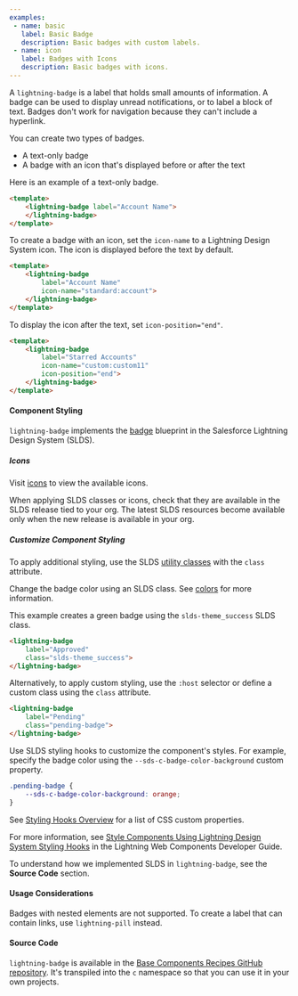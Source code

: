 ```yaml
---
examples:
 - name: basic
   label: Basic Badge
   description: Basic badges with custom labels.
 - name: icon
   label: Badges with Icons
   description: Basic badges with icons.
---
```

A `lightning-badge` is a label that holds small amounts of information. A
badge can be used to display unread notifications, or to label a block of
text. Badges don't work for navigation because they can't include a hyperlink.

You can create two types of badges.
 * A text-only badge
 * A badge with an icon that's displayed before or after the text

Here is an example of a text-only badge.

```html
<template>
    <lightning-badge label="Account Name">
    </lightning-badge>
</template>
```

To create a badge with an icon, set the `icon-name` to a Lightning Design System icon. The icon is displayed before the text by default.

```html
<template>
    <lightning-badge 
        label="Account Name" 
        icon-name="standard:account">
    </lightning-badge>
</template>
```

To display the icon after the text, set `icon-position="end"`.

```html
<template>
    <lightning-badge 
        label="Starred Accounts" 
        icon-name="custom:custom11" 
        icon-position="end">
    </lightning-badge>
</template>
```

#### Component Styling

`lightning-badge` implements the 
[badge](https://www.lightningdesignsystem.com/components/badges/) blueprint in the Salesforce Lightning Design System (SLDS).

##### Icons

Visit [icons](https://lightningdesignsystem.com/icons) to view the available icons.

When applying SLDS classes or icons, check that they are
available in the SLDS release tied to your org. The latest
SLDS resources become available only when the new release
is available in your org.

##### Customize Component Styling

To apply additional styling, use the SLDS [utility classes](https://www.lightningdesignsystem.com/utilities/alignment)  with the `class` attribute.

Change the badge color using an SLDS class.
See [colors](https://www.lightningdesignsystem.com/components/badges/#Colors) for more information. 

This example creates a green badge using the `slds-theme_success` SLDS class.

```html
<lightning-badge
    label="Approved"
    class="slds-theme_success">
</lightning-badge>
```

Alternatively, to apply custom styling, use the `:host` selector or define a custom class using the `class` attribute.

```html
<lightning-badge
    label="Pending"
    class="pending-badge">
</lightning-badge>
```

Use SLDS styling hooks to customize the component's styles. For example, specify the badge color using the `--sds-c-badge-color-background` custom property.

```css
.pending-badge {
    --sds-c-badge-color-background: orange;
}
```

See [Styling Hooks Overview](https://www.lightningdesignsystem.com/components/badges/#Styling-Hooks-Overview) for a list of CSS custom properties.

For more information, see [Style Components Using Lightning Design System Styling Hooks](docs/component-library/documentation/lwc/lwc.create_components_css_custom_properties) in the Lightning Web Components Developer Guide.

To understand how we implemented SLDS in `lightning-badge`, see the **Source Code** section.

#### Usage Considerations

Badges with nested elements are not supported. To create a label that can contain links, use `lightning-pill` instead.

#### Source Code

`lightning-badge` is available in the [Base Components Recipes GitHub repository](https://github.com/salesforce/base-components-recipes#documentation). It's transpiled into the `c` namespace so that you can use it in your own projects.